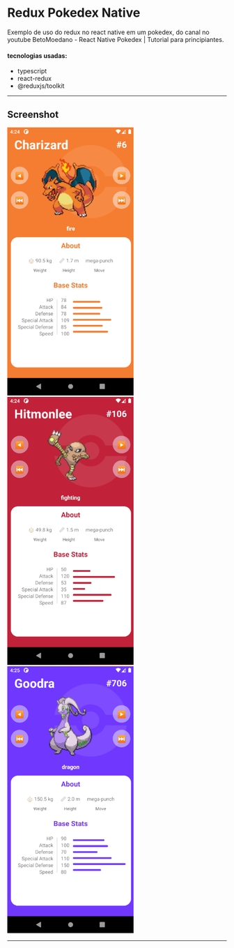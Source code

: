 # Redux Pokedex Native

Exemplo de uso do redux no react native em um pokedex, do canal no youtube BetoMoedano - React Native Pokedex | Tutorial para principiantes.

#### tecnologias usadas:

- typescript
- react-redux
- @reduxjs/toolkit

---

## Screenshot

<div>
  <img src=".github/img1.png" style="width:290px"/>
  <img src=".github/img2.png" style="width:290px"/>
  <img src=".github/img3.png" style="width:290px"/>
</div>

---
